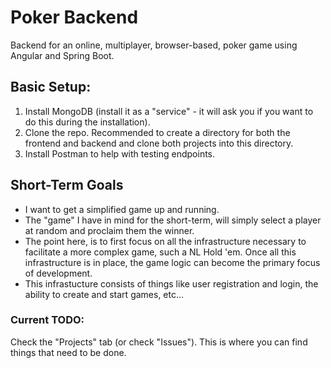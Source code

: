 # Poker Backend
Backend for an online, multiplayer, browser-based, poker game using Angular and Spring Boot.

## Basic Setup:
1. Install MongoDB (install it as a "service" - it will ask you if you want to do this during the installation).
2. Clone the repo. Recommended to create a directory for both the frontend and backend and clone both projects into this directory.
3. Install Postman to help with testing endpoints.

## Short-Term Goals
* I want to get a simplified game up and running. 
* The "game" I have in mind for the short-term, will simply select a player at random and proclaim them the winner.
* The point here, is to first focus on all the infrastructure necessary to facilitate a more complex game, such a NL Hold 'em. Once all this infrastructure is in place, the game logic can become the primary focus of development.
* This infrastucture consists of things like user registration and login, the ability to create and start games, etc...

### Current TODO:
Check the "Projects" tab (or check "Issues"). This is where you can find things that need to be done.
